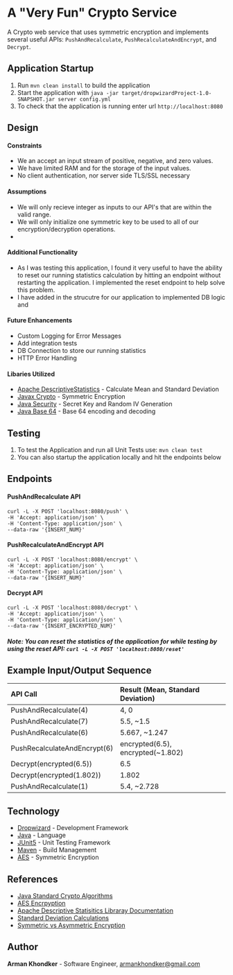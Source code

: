 # A "Very Fun" Crypto Service 

A Crypto web service that uses symmetric encryption and implements several useful APIs: `PushAndRecalculate`, `PushRecalculateAndEncrypt`, and `Decrypt`.

Application Startup
---

1. Run `mvn clean install` to build the application
1. Start the application with `java -jar target/dropwizardProject-1.0-SNAPSHOT.jar server config.yml`
1. To check that the application is running enter url `http://localhost:8080`

Design 
---
#### Constraints 
* We an accept an input stream of positive, negative, and zero values. 
* We have limited RAM and for the storage of the input values.
* No client authentication, nor server side TLS/SSL necessary

#### Assumptions
* We will only recieve integer as inputs to our API's that are within the valid range.
* We will only initialize one symmetric key to be used to all of our encryption/decryption operations.
* 


#### Additional Functionality
* As I was testing this application, I found it very useful to have the ability to reset our running statistics calculation by hitting an endpoint without restarting the application. I implemented the reset endpoint to help solve this problem. 
* I have added in the strucutre for our application to implemented DB logic and 

#### Future Enhancements
* Custom Logging for Error Messages
* Add integration tests 
* DB Connection to store our running statistics
* HTTP Error Handling 


#### Libaries Utilized
* [Apache DescriptiveStatistics](https://commons.apache.org/proper/commons-math/javadocs/api-3.3/org/apache/commons/math3/stat/descriptive/DescriptiveStatistics.html) - Calculate Mean and Standard Deviation
* [Javax Crypto](https://docs.oracle.com/javase/7/docs/api/javax/crypto/package-summary.html) - Symmetric Encryption
* [Java Security](https://docs.oracle.com/javase/8/docs/api/java/security/SecureRandom.html) - Secret Key and Random IV Generation
* [Java Base 64](https://docs.oracle.com/javase/8/docs/api/java/util/Base64.html) - Base 64 encoding and decoding 


Testing
---
1. To test the Application and run all Unit Tests use: `mvn clean test`
2. You can also startup the application locally and hit the endpoints below

Endpoints
---
#### PushAndRecalculate API 
```
curl -L -X POST 'localhost:8080/push' \
-H 'Accept: application/json' \
-H 'Content-Type: application/json' \
--data-raw '{INSERT_NUM}'
```

#### PushRecalculateAndEncrypt API
```
curl -L -X POST 'localhost:8080/encrypt' \
-H 'Accept: application/json' \
-H 'Content-Type: application/json' \
--data-raw '{INSERT_NUM}'
```

#### Decrypt API 
```
curl -L -X POST 'localhost:8080/decrypt' \
-H 'Accept: application/json' \
-H 'Content-Type: application/json' \
--data-raw '{INSERT_ENCRYPTED_NUM}'
```
##### Note: You can reset the statistics of the application for while testing by using the reset API: `curl -L -X POST 'localhost:8080/reset'`

Example Input/Output Sequence
---

| API Call | Result (Mean, Standard Deviation)|
| :-------- | :------|
| PushAndRecalculate(4) | 4, 0 |
| PushAndRecalculate(7) | 5.5, ~1.5 |
| PushAndRecalculate(6) | 5.667, ~1.247 |
| PushRecalculateAndEncrypt(6) | encrypted(6.5), encrypted(~1.802) |
| Decrypt(encrypted(6.5)) | 6.5 |
| Decrypt(encrypted(1.802)) | 1.802 |
| PushAndRecalculate(1) | 5.4, ~2.728 |

Technology
---
* [Dropwizard](http://www.dropwizard.io/) - Development Framework
* [Java](https://docs.oracle.com/en/java/) - Language 
* [JUnit5](https://junit.org/junit5/docs/current/user-guide/) - Unit Testing Framework 
* [Maven](https://maven.apache.org/guides/index.html) - Build Management 
* [AES](https://en.wikipedia.org/wiki/Advanced_Encryption_Standard) - Symmetric Encryption 

References
---

* [Java Standard Crypto Algorithms](https://www.geeksforgeeks.org/symmetric-encryption-cryptography-in-java/) 
* [AES Encrpyption](https://en.wikipedia.org/wiki/Advanced_Encryption_Standard)
* [Apache Descriptive Statisitics Libraray Documentation](https://commons.apache.org/proper/commons-math/javadocs/api-3.3/org/apache/commons/math3/stat/descriptive/DescriptiveStatistics.html)
* [Standard Deviation Calculations](https://www.thoughtco.com/population-vs-sample-standard-deviations-3126372#:~:text=Qualitative%20Differences&text=The%20population%20standard%20deviation%20is,the%20individuals%20in%20a%20population.)
* [Symmetric vs Asymmetric Encryption](https://www.ssl2buy.com/wiki/symmetric-vs-asymmetric-encryption-what-are-differences#:~:text=Symmetric%20encryption%20uses%20a%20single,and%20decrypt%20messages%20when%20communicating.)

Author
---
**Arman Khondker** - Software Engineer, armankhondker@gmail.com

